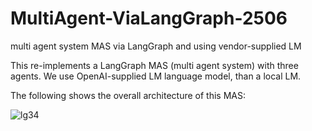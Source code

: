 # MultiAgent-ViaLangGraph-2506
multi agent system MAS via LangGraph and using vendor-supplied LM

This re-implements a LangGraph MAS (multi agent system) with three agents. We use OpenAI-supplied LM language model, than a local LM.

The following shows the overall architecture of this MAS:

![lg34](https://github.com/user-attachments/assets/2052f46b-8241-49a1-91c5-df55c1ebeb68)



